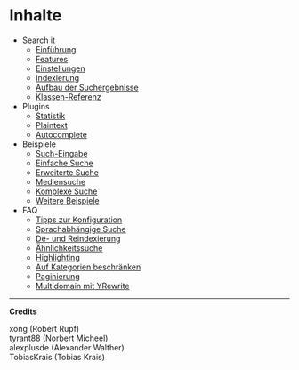 # Inhalte

- Search it
	- [Einführung](search_it-intro.md)
	- [Features](search_it-features.md)
	- [Einstellungen](search_it-settings.md)
	- [Indexierung](search_it-index.md)
	- [Aufbau der Suchergebnisse](search_it-result.md)
	- [Klassen-Referenz](search_it-reference.md)
- Plugins
	- [Statistik](plugin-stats.md)
	- [Plaintext](plugin-plaintext.md)
	- [Autocomplete](plugin-autocomplete.md)
- Beispiele
	- [Such-Eingabe](module-form.md)
	- [Einfache Suche](module-simple.md)
	- [Erweiterte Suche](module-enhanced.md)
	- [Mediensuche](module-media_search.md)
	- [Komplexe Suche](module-complex.md)
	- [Weitere Beispiele](module-more_enhanced.md)
- FAQ
	- [Tipps zur Konfiguration](howto-setup.md)
	- [Sprachabhängige Suche](howto-languages.md)
	- [De- und Reindexierung](howto-reindex.md)
	- [Ähnlichkeitssuche](howto-simsearch.md)
	- [Highlighting](howto-highlighting.md)
	- [Auf Kategorien beschränken](howto-categories.md)
	- [Paginierung](howto-pagination.md)
	- [Multidomain mit YRewrite](howto-multidomainyrewrite.md)

---

**Credits**

xong (Robert Rupf)  
tyrant88 (Norbert Micheel)  
alexplusde (Alexander Walther)  
TobiasKrais (Tobias Krais)  
